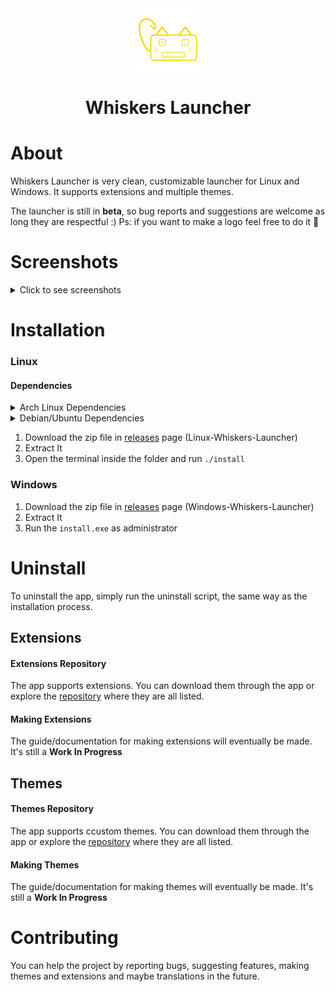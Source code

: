 <div align="center">
  <img src="src/resources/logos/whiskers-launcher.png" height="100">
  <h1>Whiskers Launcher</h1>
</div>

# About
Whiskers Launcher is very clean, customizable launcher for Linux and Windows. It supports extensions and multiple themes. 

The launcher is still in **beta**, so bug reports and suggestions are welcome as long they are respectful :)
Ps: if you want to make a logo feel free to do it 🤣

# Screenshots
<details>
  <summary>Click to see screenshots</summary>

  <div align="center">
    <br>
    <p>Search</p>
    <img src="https://github.com/lighttigerXIV/simple-keyboard-launcher/assets/35658492/73f34add-dbe8-4cf9-955f-819a61f8ad1a" width="500">
    <br>
    <p>Settings</p>
    <img src="https://github.com/lighttigerXIV/simple-keyboard-launcher/assets/35658492/0978f05a-0cb3-443c-bc5c-f1f33eb2fe15" width="500">
    <br>
    <p>Search Box Settings</p>
    <img src="https://github.com/lighttigerXIV/simple-keyboard-launcher/assets/35658492/2d5f5b2a-b7fd-483a-8a00-4a76ce160203" width="500">
    <br>
    <p>Extensions</p>
    <img src="https://github.com/lighttigerXIV/simple-keyboard-launcher/assets/35658492/3ed722be-bac9-4f47-b418-d1fb9de19cd7" width="500">
    <br>
    <p>Themes</p>
    <img src="https://github.com/lighttigerXIV/simple-keyboard-launcher/assets/35658492/00ab2191-dd99-4549-b338-80ee5efe405d" width="500">
    <br>
    <p>Bookmarks Extension</p>
    <img src="https://github.com/lighttigerXIV/simple-keyboard-launcher/assets/35658492/828cc967-3e21-4936-b4c3-ac268521d6f7" width="500">
  </div>
</details>

# Installation
### Linux
#### Dependencies
<details>
  <summary>Arch Linux Dependencies</summary>
  
    sudo pacman -S --needed webkit2gtk base-devel curl wget file openssl appmenu-gtk-module gtk3 libappindicator-gtk3 librsvg libvips xdotool

</details>

<details>
  <summary>Debian/Ubuntu Dependencies</summary>
  
    sudo apt install libwebkit2gtk-4.0-dev build-essential curl wget file libssl-dev libgtk-3-dev libayatana-appindicator3-dev librsvg2-dev

</details>

1. Download the zip file in [releases](https://github.com/lighttigerXIV/whiskers-launcher/releases) page (Linux-Whiskers-Launcher)
2. Extract It
3. Open the terminal inside the folder and run `./install`
### Windows
1. Download the zip file in [releases](https://github.com/lighttigerXIV/whiskers-launcher/releases) page (Windows-Whiskers-Launcher)
2. Extract It
3. Run the ```install.exe``` as administrator

# Uninstall
To uninstall the app, simply run the uninstall script, the same way as the installation process.

## Extensions
#### Extensions Repository
The app supports extensions. You can download them through the app or explore the [repository](https://github.com/lighttigerXIV/whiskers-launcher-extensions) where they are all listed.
#### Making Extensions
The guide/documentation for making extensions will eventually be made. It's still a **Work In Progress**

## Themes
#### Themes Repository
The app supports ccustom themes. You can download them through the app or explore the [repository](https://github.com/lighttigerXIV/whiskers-launcher-themes) where they are all listed.
#### Making Themes
The guide/documentation for making themes will eventually be made. It's still a **Work In Progress**

# Contributing
You can help the project by reporting bugs, suggesting features, making themes and extensions and maybe translations in the future.

